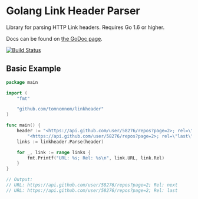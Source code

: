 # Golang Link Header Parser

Library for parsing HTTP Link headers. Requires Go 1.6 or higher.

Docs can be found on [the GoDoc page](https://godoc.org/github.com/tomnomnom/linkheader).

[![Build Status](https://travis-ci.org/tomnomnom/linkheader.svg)](https://travis-ci.org/tomnomnom/linkheader)

## Basic Example

```go
package main

import (
	"fmt"

	"github.com/tomnomnom/linkheader"
)

func main() {
	header := "<https://api.github.com/user/58276/repos?page=2>; rel=\"next\"," +
		"<https://api.github.com/user/58276/repos?page=2>; rel=\"last\""
	links := linkheader.Parse(header)

	for _, link := range links {
		fmt.Printf("URL: %s; Rel: %s\n", link.URL, link.Rel)
	}
}

// Output:
// URL: https://api.github.com/user/58276/repos?page=2; Rel: next
// URL: https://api.github.com/user/58276/repos?page=2; Rel: last
```
